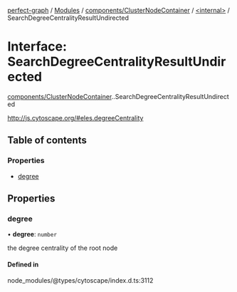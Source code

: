 [perfect-graph](../README.md) / [Modules](../modules.md) / [components/ClusterNodeContainer](../modules/components_ClusterNodeContainer.md) / [<internal\>](../modules/components_ClusterNodeContainer._internal_.md) / SearchDegreeCentralityResultUndirected

# Interface: SearchDegreeCentralityResultUndirected

[components/ClusterNodeContainer](../modules/components_ClusterNodeContainer.md).[<internal>](../modules/components_ClusterNodeContainer._internal_.md).SearchDegreeCentralityResultUndirected

http://js.cytoscape.org/#eles.degreeCentrality

## Table of contents

### Properties

- [degree](components_ClusterNodeContainer._internal_.SearchDegreeCentralityResultUndirected.md#degree)

## Properties

### degree

• **degree**: `number`

the degree centrality of the root node

#### Defined in

node_modules/@types/cytoscape/index.d.ts:3112
